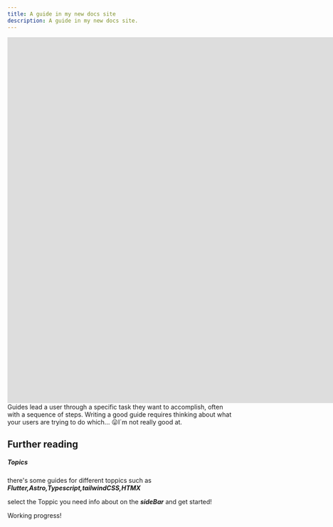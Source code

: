 ```yaml
---
title: A guide in my new docs site
description: A guide in my new docs site.
---
```

 <iframe style="border: none" width="2010" height="822" src="https://rive.app/community/5102-10276-folder/embed" allowfullscreen></iframe>
Guides lead a user through a specific task they want to accomplish, often with a sequence of steps.
Writing a good guide requires thinking about what your users are trying to do which... 😛I´m not really good at.

## Further reading

<!-- - Read [about how-to guides](https://diataxis.fr/how-to-guides/) in the Diátaxis framework -->
##### Topics
there's some guides for different toppics such as ***Flutter,Astro,Typescript,tailwindCSS,HTMX***

select the Toppic you need info about on the ***sideBar*** and get started!

Working progress!
